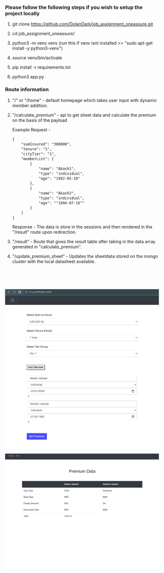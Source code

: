 ### Please follow the following steps if you wish to setup the project locally

1. git clone https://github.com/DolanDark/job_assignment_oneassure.git

2. cd job_assignment_oneassure/

3. python3 -m venv venv (run this if venv isnt installed >> "sudo apt-get install -y python3-venv")

4. source venv/bin/activate

5. pip install -r requirements.txt

6. python3 app.py


### Route information

1. "/" or "/home" - default homepage which takes user input with dynamic member addition.

2. "/calculate_premium" - api to get sheet data and calculate the premium on the basis of the payload

    Example Request - 
    ```
    {
        "sumInsured": "300000",
        "tenure": "1",
        "cityTier": "1",
        "memberList": [
            {
                "name": "Akash1",
                "type": "individual",
                "age": "1992-05-10"
            },
            {
                "name": "Akash2",
                "type": "individual",
                "age": ""1994-07-16""
            }
        ]
    }
    ```
    Response - The data is store in the sessions and then rendered in the "/result" route upon redirection.

3. "/result" - Route that gives the result table after taking in the data array generated in "calculate_premium".

4. "/update_premium_sheet" - Updates the sheetdata stored on the mongo cluster with the local datasheet available.

<br/><br/>
<br/><br/>
![alt text](home_page.png "HomePage")

![alt text](result_page.png "ResultPage")